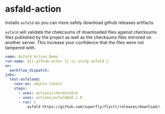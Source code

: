 # asfald-action

Installs `asfald` so you can more safely download github releases artifacts.

`asfald` will validate the chekcsums of downloaded files against checksums files published by the project as well as the checksums files mirrored on another server.
This increase your confidence that the files were not tampered with.

```yaml
name: Asfald Action Demo
run-name: ${{ github.actor }} is using asfald 🚀
on:
  workflow_dispatch:
jobs:
  test-asfaload:
    runs-on: ubuntu-latest
    steps:
      - uses: actions/checkout@v4
      - uses: actions/asfald@v0.1.0
      - run: |
          asfald https://github.com/superfly/flyctl/releases/download/v0.3.48/flyctl_0.3.48_Linux_x86_64.tar.gz
```
```
